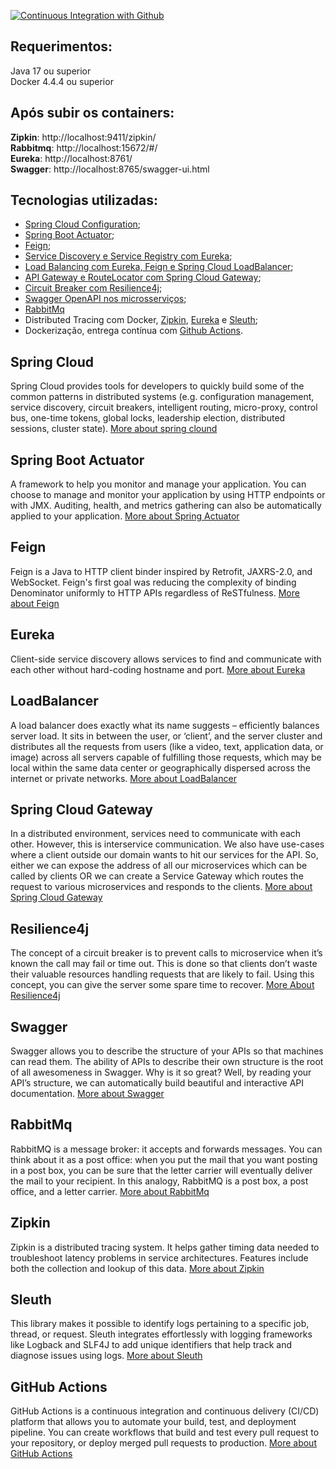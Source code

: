 [![Continuous Integration with Github](https://github.com/lwbaleeiro/micro-services/actions/workflows/docker-publish.yml/badge.svg)](https://github.com/lwbaleeiro/micro-services/actions/workflows/docker-publish.yml)

## Requerimentos:
Java 17 ou superior \
Docker 4.4.4 ou superior

## Após subir os containers:
**Zipkin**: http://localhost:9411/zipkin/ \
**Rabbitmq**: http://localhost:15672/#/ \
**Eureka**: http://localhost:8761/ \
**Swagger**: http://localhost:8765/swagger-ui.html

## Tecnologias utilizadas: 
- [Spring Cloud Configuration](#spring-cloud);
- [Spring Boot Actuator](#spring-boot-actuator);
- [Feign](#feign);
- [Service Discovery e Service Registry com Eureka](#eureka);
- [Load Balancing com Eureka, Feign e Spring Cloud LoadBalancer](#loadBalancer);
- [API Gateway e RouteLocator com Spring Cloud Gateway](#spring-cloud-gateway);
- [Circuit Breaker com Resilience4j](#resilience4j);
- [Swagger OpenAPI nos microsserviços](#swagger);
- [RabbitMq](#rabbitMq) 
- Distributed Tracing com Docker, [Zipkin](#zipkin), [Eureka](#eureka) e [Sleuth](#sleuth);
- Dockerização, entrega contínua com [Github Actions](#github-actions).


## Spring Cloud
Spring Cloud provides tools for developers to quickly build some of the common patterns in distributed systems (e.g. configuration management, service discovery, circuit breakers, intelligent routing, micro-proxy, control bus, one-time tokens, global locks, leadership election, distributed sessions, cluster state). [More about spring clound](https://spring.io/projects/spring-cloud#overview) 

## Spring Boot Actuator
A framework to help you monitor and manage your application. You can choose to manage and monitor your application by using HTTP endpoints or with JMX. Auditing, health, and metrics gathering can also be automatically applied to your application. [More about Spring Actuator](https://docs.spring.io/spring-boot/docs/2.5.6/reference/html/actuator.html)

## Feign
Feign is a Java to HTTP client binder inspired by Retrofit, JAXRS-2.0, and WebSocket. Feign's first goal was reducing the complexity of binding Denominator uniformly to HTTP APIs regardless of ReSTfulness. [More about Feign](https://github.com/OpenFeign/feign)

## Eureka
Client-side service discovery allows services to find and communicate with each other without hard-coding hostname and port. [More about Eureka](https://spring.io/projects/spring-cloud-netflix)

## LoadBalancer
A load balancer does exactly what its name suggests – efficiently balances server load. It sits in between the user, or ‘client’, and the server cluster and distributes all the requests from users (like a video, text, application data, or image) across all servers capable of fulfilling those requests, which may be local within the same data center or geographically dispersed across the internet or private networks. [More about LoadBalancer](https://www.loadbalancer.org/blog/what-is-a-load-balancer/)

## Spring Cloud Gateway
In a distributed environment, services need to communicate with each other. However, this is interservice communication. We also have use-cases where a client outside our domain wants to hit our services for the API. So, either we can expose the address of all our microservices which can be called by clients OR we can create a Service Gateway which routes the request to various microservices and responds to the clients. [More about Spring Cloud Gateway](https://tanzu.vmware.com/developer/guides/scg-what-is/)

## Resilience4j
The concept of a circuit breaker is to prevent calls to microservice when it’s known the call may fail or time out. This is done so that clients don’t waste their valuable resources handling requests that are likely to fail. Using this concept, you can give the server some spare time to recover. [More About Resilience4j](https://medium.com/bliblidotcom-techblog/resilience4j-circuit-breaker-implementation-on-spring-boot-9f8d195a49e0)

## Swagger
Swagger allows you to describe the structure of your APIs so that machines can read them. The ability of APIs to describe their own structure is the root of all awesomeness in Swagger. Why is it so great? Well, by reading your API’s structure, we can automatically build beautiful and interactive API documentation. [More about Swagger](https://swagger.io/docs/specification/2-0/what-is-swagger/)

## RabbitMq
RabbitMQ is a message broker: it accepts and forwards messages. You can think about it as a post office: when you put the mail that you want posting in a post box, you can be sure that the letter carrier will eventually deliver the mail to your recipient. In this analogy, RabbitMQ is a post box, a post office, and a letter carrier. [More about RabbitMq](https://www.rabbitmq.com/tutorials/tutorial-one-java.html)

##  Zipkin
Zipkin is a distributed tracing system. It helps gather timing data needed to troubleshoot latency problems in service architectures. Features include both the collection and lookup of this data. [More about Zipkin](https://zipkin.io/)

## Sleuth
This library makes it possible to identify logs pertaining to a specific job, thread, or request. Sleuth integrates effortlessly with logging frameworks like Logback and SLF4J to add unique identifiers that help track and diagnose issues using logs. [More about Sleuth](https://www.baeldung.com/spring-cloud-sleuth-single-application)

## GitHub Actions
GitHub Actions is a continuous integration and continuous delivery (CI/CD) platform that allows you to automate your build, test, and deployment pipeline. You can create workflows that build and test every pull request to your repository, or deploy merged pull requests to production. [More about GitHub Actions](https://docs.github.com/en/actions/learn-github-actions/understanding-github-actions)